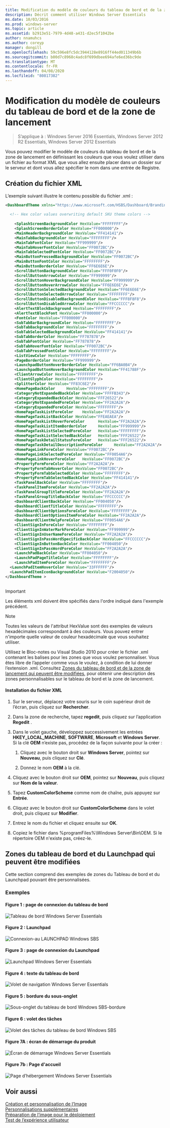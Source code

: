 ```yaml
---
title: Modification du modèle de couleurs du tableau de bord et de la zone de lancement
description: Décrit comment utiliser Windows Server Essentials
ms.date: 10/03/2016
ms.prod: windows-server
ms.topic: article
ms.assetid: b2913e51-7979-4d48-a431-d2ec5f1042be
author: nnamuhcs
ms.author: coreyp
manager: dongill
ms.openlocfilehash: 59c596e8fc5dc3944128e8916ff44ed011349b6b
ms.sourcegitcommit: b00d7c8968c4adc8f699dbee694afe6ed36bc9de
ms.translationtype: MT
ms.contentlocale: fr-FR
ms.lasthandoff: 04/08/2020
ms.locfileid: "80817382"
---
```

# <a name="change-the-color-scheme-of-the-dashboard-and-launchpad"></a>Modification du modèle de couleurs du tableau de bord et de la zone de lancement

>S’applique à : Windows Server 2016 Essentials, Windows Server 2012 R2 Essentials, Windows Server 2012 Essentials

Vous pouvez modifier le modèle de couleurs du tableau de bord et de la zone de lancement en définissant les couleurs que vous voulez utiliser dans un fichier au format XML que vous allez ensuite placer dans un dossier sur le serveur et dont vous allez spécifier le nom dans une entrée de Registre.  
  
## <a name="create-the-xml-file"></a>Création du fichier XML  
 L’exemple suivant illustre le contenu possible du fichier .xml :  
  
```xml  
<DashboardTheme xmlns="https://www.microsoft.com/HSBS/Dashboard/Branding/2010">  
  
  <!-- Hex color values overwriting default SKU theme colors -->  
  
    <SplashScreenBackgroundColor HexValue="FFFFFFFF"/>  
    <SplashScreenBorderColor HexValue="FF000000"/>  
    <MainHeaderBackgroundColor HexValue="FF414141"/>  
    <MainTabBackgroundColor HexValue="FFFFFFFF"/>  
    <MainTabFontColor HexValue="FF999999"/>  
    <MainTabHoverFontColor HexValue="FF0072BC"/>  
    <MainTabSelectedFontColor HexValue="FF0072BC"/>  
    <MainButtonPressedBackgroundColor HexValue="FF0072BC"/>  
    <MainButtonFontColor HexValue="FFFFFFFF"/>  
    <MainButtonBorderColor HexValue="FF6E6E6E"/>  
    <ScrollButtonBackgroundColor HexValue="FFF0F0F0"/>  
    <ScrollButtonArrowColor HexValue="FF999999"/>  
    <ScrollButtonHoverBackgroundColor HexValue="FF999999"/>  
    <ScrollButtonHoverArrowColor HexValue="FF6E6E6E"/>  
    <ScrollButtonSelectedBackgroundColor HexValue="FF6E6E6E"/>  
    <ScrollButtonSelectedArrowColor HexValue="FFFFFFFF"/>  
    <ScrollButtonDisabledBackgroundColor HexValue="FFF8F8F8"/>  
    <ScrollButtonDisabledArrowColor HexValue="FFCCCCCC"/>  
    <AlertTextBlockBackground HexValue="FFFFFFFF"/>  
    <AlertTextBlockFont HexValue="FF000000"/>  
    <FontColor HexValue="FF000000"/>  
    <SubTabBarBackgroundColor HexValue="FFFFFFFF"/>  
    <SubTabBackgroundColor HexValue="FFFFFFFF"/>  
    <SubTabSelectedBackgroundColor HexValue="FF414141"/>  
    <SubTabBorderColor HexValue="FF787878"/>  
    <SubTabFontColor HexValue="FF787878"/>  
    <SubTabHoverFontColor HexValue="FF0072BC"/>  
    <SubTabPressedFontColor HexValue="FFFFFFFF"/>  
    <ListViewColor HexValue="FFFFFFFF"/>  
    <PageBorderColor HexValue="FF999999"/>      
    <LaunchpadButtonHoverBorderColor HexValue="FF6BA0B4"/>  
    <LaunchpadButtonHoverBackgroundColor HexValue="FF41788F"/>  
    <ClientArrowColor HexValue="FFFFFFFF"/>  
    <ClientGlyphColor HexValue="FFFFFFFF"/>  
    <SplitterColor HexValue="FF83C6E2"/>  
    <HomePageBackColor     HexValue="FFFFFFFF"/>  
    <CategoryNotExpandedBackColor HexValue="FFFFB343"/>  
    <CategoryExpandedBackColor HexValue="FFF26522"/>  
    <CategoryNotExpandedForeColor HexValue="FF2A2A2A"/>  
    <CategoryExpandedForeColor HexValue="FFFFFFFF"/>  
    <HomePageTaskListForeColor    HexValue="FF2A2A2A"/>  
    <HomePageTaskListBackColor HexValue="FFEAEAEA"/>  
    <HomePageTaskListHoverForeColor      HexValue="FF2A2A2A"/>  
    <HomePageTaskListItemBorderColor     HexValue="FF999999"/>  
    <HomePageTaskListSelectedForeColor   HexValue="FFFFFFFF"/>  
    <HomePageTaskListSelectedBackColor   HexValue="FFF26522"/>  
    <HomePageTaskDetailStatusForeColor   HexValue="FFF26522"/>  
    <HomePageTaskDetailDescriptionForeColor     HexValue="FF2A2A2A"/>  
    <HomePageLinkForeColor HexValue="FF0072BC"/>  
    <HomePageLinkSelectedForeColor HexValue="FF0054A6"/>  
    <HomePageLinkHoverForeColor   HexValue="FF0072BC"/>  
    <PropertyFormForeColor HexValue="FF2A2A2A"/>  
    <PropertyFormTabHoverColor HexValue="FF0072BC"/>  
    <PropertyFormTabSelectedColor HexValue="FFFFFFFF"/>  
    <PropertyFormTabSelectedBackColor HexValue="FF414141"/>  
    <TaskPanelBackColor HexValue="FFFFFFFF"/>  
    <TaskPanelItemForeColor HexValue="FF2A2A2A"/>  
    <TaskPanelGroupTitleForeColor HexValue="FF2A2A2A"/>  
    <TaskPanelGroupTitleBackColor HexValue="FFCCCCCC"/>  
    <DashboardClientBackColor HexValue="FF004050"/>  
    <DashboardClientTitleColor HexValue="FFFFFFFF"/>  
    <DashboardClientOptionsForeColor HexValue="FFFFFFFF"/>  
    <DashboardClientOptionsItemForeColor HexValue="FF2A2A2A"/>  
    <DashboardClientHelpForeColor HexValue="FF0054A6"/>  
    <ClientSignInForeColor HexValue="FFFFFFFF"/>  
    <ClientSignInWaterMarkForeColor HexValue="FF999999"/>  
    <ClientSignInUserNameForeColor HexValue="FF2A2A2A"/>  
    <ClientSignInPassWordSpecificBackColor HexValue="FFCCCCCC"/>  
    <ClientSignInButtonBackColor HexValue="FF004050"/>  
    <ClientSignInPassWordForeColor HexValue="FF2A2A2A"/>  
    <LaunchPadBackColor HexValue="FF004050"/>  
    <LaunchPadPageTitleColor HexValue="FFFFFFFF"/>  
    <LaunchPadItemForeColor HexValue="FFFFFFFF"/>  
  <LaunchPadItemHoverColor HexValue="33FFFFFF"/>  
  <LaunchPadItemIconBackgroundColor HexValue="F2004050"/>  
</DashboardTheme >  
  
```  
  
> [!IMPORTANT]
>  Les éléments xml doivent être spécifiés dans l'ordre indiqué dans l'exemple précédent.  
  
> [!NOTE]
>  Toutes les valeurs de l'attribut HexValue sont des exemples de valeurs hexadécimales correspondant à des couleurs. Vous pouvez entrer n'importe quelle valeur de couleur hexadécimale que vous souhaitez utiliser.  
  
 Utilisez le Bloc-notes ou Visual Studio 2010 pour créer le fichier .xml contenant les balises pour les zones que vous voulez personnaliser. Vous êtes libre de l’appeler comme vous le voulez, à condition de lui donner l’extension .xml. Consultez [Zones du tableau de bord et de la zone de lancement qui peuvent être modifiées](Change-the-Color-Scheme-of-the-Dashboard-and-Launchpad.md#BKMK_Dashboard), pour obtenir une description des zones personnalisables sur le tableau de bord et la zone de lancement.  
  
#### <a name="to-install-the-xml-file"></a>Installation du fichier XML  
  
1.  Sur le serveur, déplacez votre souris sur le coin supérieur droit de l’écran, puis cliquez sur **Rechercher**.  
  
2.  Dans la zone de recherche, tapez **regedit**, puis cliquez sur l’application **Regedit** .  
  
3.  Dans le volet gauche, développez successivement les entrées **HKEY_LOCAL_MACHINE**, **SOFTWARE**, **Microsoft** et **Windows Server**. Si la clé **OEM** n’existe pas, procédez de la façon suivante pour la créer :  
  
    1.  Cliquez avec le bouton droit sur **Windows Server**, pointez sur **Nouveau**, puis cliquez sur **Clé**.  
  
    2.  Donnez le nom **OEM** à la clé.  
  
4.  Cliquez avec le bouton droit sur **OEM**, pointez sur **Nouveau**, puis cliquez sur **Nom de la valeur**.  
  
5.  Tapez **CustomColorScheme** comme nom de chaîne, puis appuyez sur **Entrée**.  
  
6.  Cliquez avec le bouton droit sur **CustomColorScheme** dans le volet droit, puis cliquez sur **Modifier**.  
  
7.  Entrez le nom du fichier et cliquez ensuite sur **OK**.  
  
8.  Copiez le fichier dans %programFiles%\Windows Server\Bin\OEM. Si le répertoire OEM n'existe pas, créez-le.  
  
##  <a name="dashboard-and-launchpad-areas-that-can-be-changed"></a><a name="BKMK_Dashboard"></a>Zones du tableau de bord et du Launchpad qui peuvent être modifiées  
 Cette section comprend des exemples de zones du Tableau de bord et du Launchpad pouvant être personnalisées.  
  
### <a name="examples"></a>Exemples  
  
####  <a name="figure-1-sign-in-page-of-the-dashboard"></a><a name="BKMK_Figure1"></a>Figure 1 : page de connexion du tableau de bord  
 ![Tableau de bord Windows Server Essentials](media/SBS8_ADK_Dashboard_Signin_RC.png "SBS8_ADK_Dashboard_Signin_RC")  
  
####  <a name="figure-2-launchpad"></a><a name="BKMK_Figure2"></a>Figure 2 : Launchpad  
 ![Connexion&#45;au LAUNCHPAD Windows SBS](media/SBS8_ADK_LaunchpadSignin2.png "SBS8_ADK_LaunchpadSignin2")  
  
####  <a name="figure-3-sign-in-page-of-the-launchpad"></a><a name="BKMK_Figure3"></a>Figure 3 : page de connexion du Launchpad  
 ![Launchpad Windows Server Essentials](media/SBS8_ADK_Launchpad_Signin_RC.png "SBS8_ADK_Launchpad_Signin_RC")  
  
####  <a name="figure-4-dashboard-text"></a><a name="BKMK_Figure4"></a>Figure 4 : texte du tableau de bord  
 ![Volet de navigation Windows Server Essentials](media/SBS8_ADK_Navigation_RC.png "SBS8_ADK_Navigation_RC")  
  
####  <a name="figure-5-subtab-border"></a><a name="BKMK_Figure5"></a>Figure 5 : bordure du sous-onglet  
 ![Sous-onglet du tableau de bord Windows SBS-bordure](media/SBS8_ADK_DashboardSubtabborder.png "SBS8_ADK_DashboardSubtabborder")  
  
####  <a name="figure-6-task-pane"></a><a name="BKMK_Figure6"></a>Figure 6 : volet des tâches  
 ![Volet des tâches du tableau de bord Windows SBS](media/SBS8_ADK_DashboardTaskPane.png "SBS8_ADK_DashboardTaskPane")  
  
####  <a name="figure-7a-product-splash-screen"></a><a name="BKMK_Figure9"></a>Figure 7A : écran de démarrage du produit  
 ![Écran de démarrage Windows Server Essentials](media/SBS8_ADK_productspalshscreen_RC.png "SBS8_ADK_productspalshscreen_RC")  
  
#### <a name="figure-7b-home-page"></a>Figure 7b : Page d'accueil  
 ![Page d’hébergement Windows Server Essentials](media/SBS8_ADK_Dashboard_HomePage_RC.png "SBS8_ADK_Dashboard_HomePage_RC")  
  
## <a name="see-also"></a>Voir aussi  
 [Création et personnalisation de l’Image](Creating-and-Customizing-the-Image.md)   
 [Personnalisations supplémentaires](Additional-Customizations.md)   
 [Préparation de l’image pour le déploiement](Preparing-the-Image-for-Deployment.md)   
 [Test de l’expérience utilisateur](Testing-the-Customer-Experience.md)